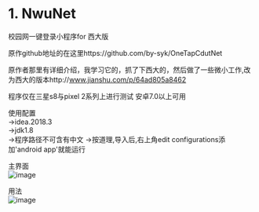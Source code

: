 # 1. NwuNet  
  
校园网一键登录小程序for 西大版

原作github地址的在这里https://github.com/by-syk/OneTapCdutNet   
  
原作者那里有详细介绍，我学习它的，抓了下西大的，然后做了一些微小工作,改为西大的版本http://www.jianshu.com/p/64ad805a8462   
  
程序仅在三星s8与pixel 2系列上进行测试
安卓7.0以上可用  
  
使用配置  
->idea.2018.3  
->jdk1.8  
->程序路径不可含有中文
->按道理,导入后,右上角edit configurations添加'android app'就能运行

主界面  
  ![image](https://wx4.sinaimg.cn/large/006fjQMUly1fyi63w1z7ej30a00hrwf6.jpg)
  
用法  
![image](https://ws1.sinaimg.cn/large/006fjQMUly1fyi64ntadvj30a00hrq3j.jpg)